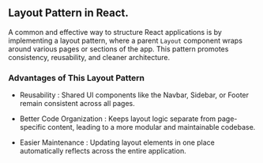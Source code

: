 ## Layout Pattern in React.

A common and effective way to structure React applications is by implementing a layout pattern, where a parent `Layout` component wraps around various pages or sections of the app. This pattern promotes consistency, reusability, and cleaner architecture.

### Advantages of This Layout Pattern

- Reusability :
  Shared UI components like the Navbar, Sidebar, or Footer remain consistent across all pages.

- Better Code Organization :
  Keeps layout logic separate from page-specific content, leading to a more modular and maintainable codebase.

- Easier Maintenance :
  Updating layout elements in one place automatically reflects across the entire application.
